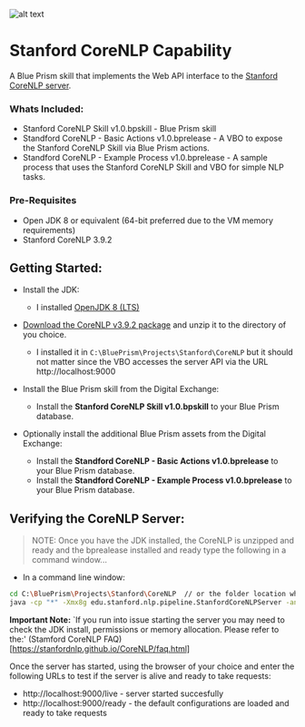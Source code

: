 ![alt text](https://digitalexchange.blueprism.com/dpCatalogForm/renderFile/fe5c17a0-ff99-4f4c-bbe6-fc0792132f40 "DX Community Developer")

<!-- [Markdown Cheetsheet](https://github.com/adam-p/markdown-here/wiki/Markdown-Cheatsheet#links) -->

<!-- Asset Name -->
# Stanford CoreNLP Capability

<!-- Asset Pitch -->
A Blue Prism skill that implements the Web API interface to the [Stanford CoreNLP server](https://stanfordnlp.github.io/CoreNLP/ "Stanford CoreNLP wiki page").

### Whats Included:
+ Stanford CoreNLP Skill v1.0.bpskill - Blue Prism skill
+ Standford CoreNLP - Basic Actions v1.0.bprelease - A VBO to expose the Stanford CoreNLP Skill via Blue Prism actions. 
+ Standford CoreNLP - Example Process v1.0.bprelease - A sample process that uses the Stanford CoreNLP Skill and VBO for simple NLP tasks.

### Pre-Requisites
- Open JDK 8 or equivalent (64-bit preferred due to the VM memory requirements)
- Stanford CoreNLP 3.9.2

## Getting Started:

- Install the JDK:
  - I installed [OpenJDK 8 (LTS)](https://adoptopenjdk.net)
  
- [Download the CoreNLP v3.9.2 package](https://stanfordnlp.github.io/CoreNLP/index.html#download) and unzip it to the directory of you choice. 
  - I installed it in ``` C:\BluePrism\Projects\Stanford\CoreNLP ``` but it should not matter since the VBO accesses the server API via the URL http://localhost:9000

- Install the Blue Prism skill from the Digital Exchange:
  - Install the **Stanford CoreNLP Skill v1.0.bpskill** to your Blue Prism database.

- Optionally install the additional Blue Prism assets from the Digital Exchange:
  - Install the **Standford CoreNLP - Basic Actions v1.0.bprelease** to your Blue Prism database.
  - Install the **Standford CoreNLP - Example Process v1.0.bprelease** to your Blue Prism database.

## Verifying the CoreNLP Server:
> NOTE: Once you have the JDK installed, the CoreNLP is unzipped and ready and the bprealease installed and ready type the following in a command window...

- In a command line window:
```bash
cd C:\BluePrism\Projects\Stanford\CoreNLP  // or the folder location where you unzipped the CoreNLP package
java -cp "*" -Xmx8g edu.stanford.nlp.pipeline.StanfordCoreNLPServer -annotators "tokenize" -preload "tokenize, ssplit, pos, parse, lemma, depparse" 
```
__Important Note:__
`If you run into issue starting the server you may need to check the JDK install, permissions or memory allocation.  Please refer to the:' (Stamford CoreNLP FAQ)[https://stanfordnlp.github.io/CoreNLP/faq.html]

Once the server has started, using the browser of your choice and enter the following URLs to test if the server is alive and ready to take requests:
- http://localhost:9000/live - server started succesfully
- http://localhost:9000/ready - the default configurations are loaded and ready to take requests
